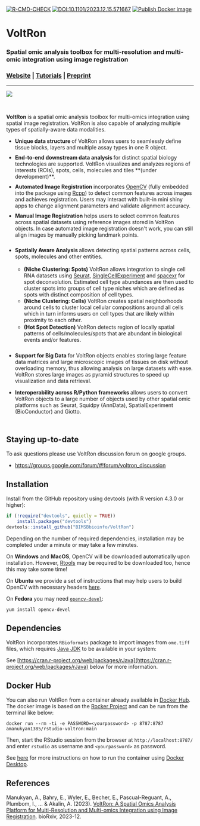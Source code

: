 [![R-CMD-CHECK](https://github.com/BIMSBbioinfo/VoltRon/actions/workflows/check.yml/badge.svg)](https://github.com/BIMSBbioinfo/VoltRon/actions/workflows/check.yml)
[![DOI:10.1101/2023.12.15.571667](https://zenodo.org/badge/DOI/10.1101/2023.12.15.571667-x.svg)](https://doi.org/10.1101/2023.12.15.571667)
[![Publish Docker image](https://github.com/BIMSBbioinfo/VoltRon/actions/workflows/docker.yml/badge.svg)](https://github.com/BIMSBbioinfo/VoltRon/actions/workflows/docker.yml)

# VoltRon

### Spatial omic analysis toolbox for multi-resolution and multi-omic integration using image registration

### [Website](https://bioinformatics.mdc-berlin.de/VoltRon/) | [Tutorials](https://bioinformatics.mdc-berlin.de/VoltRon/tutorials.html) | [Preprint](https://www.biorxiv.org/content/10.1101/2023.12.15.571667v1)

-----

![](https://bimsbstatic.mdc-berlin.de/landthaler/VoltRon/Package/images/voltron_framework_box_io.png)

<br>

**VoltRon**  is a spatial omic analysis toolbox for multi-omics integration using spatial image registration. VoltRon is also capable of analyzing multiple types of spatially-aware data modalities.
   
   <ul class="maintext2">
    <li style="padding-bottom: 10px">
      <strong> Unique data structure </strong> of VoltRon allows users to seamlessly define tissue blocks, layers and multiple assay types in one R object.
    </li>
    <li style="padding-bottom: 10px">
      <strong> End-to-end downstream data analysis </strong> for distinct spatial biology technologies are supported. VoltRon visualizes and analyzes regions of interests (ROIs), spots, cells, molecules and tiles **(under development)**.
    </li>
    <li style="padding-bottom: 10px">
      <strong> Automated Image Registration </strong> incorporates <a href="https://opencv.org/">OpenCV</a> (fully embedded into the package using <a href="https://www.rcpp.org/">Rcpp</a>) to detect common features across images and achieves registration. Users may interact with built-in mini shiny apps to change alignment parameters and validate alignment accuracy.
    </li>
    <li style="padding-bottom: 10px">
      <strong> Manual Image Registration </strong> helps users to select common features across spatial datasets using reference images stored in VoltRon objects. In case automated image registration doesn't work, you can still align images by manually picking landmark points.
    </li>
    <li style="padding-bottom: 10px">
    <p style="padding-bottom: 3px"> <strong> Spatially Aware Analysis </strong> allows detecting spatial patterns across cells, spots, molecules and other entities. </p>
    <ul class="maintext3">
      <li style="padding-bottom: 10px padding-top: 10px">
      <strong>(Niche Clustering: Spots)</strong> VoltRon allows integration to single cell RNA datasets using <a href="https://satijalab.org/seurat/">Seurat</a>, <a href="https://www.bioconductor.org/packages/release/bioc/vignettes/SingleCellExperiment/inst/doc/intro.html">SingleCellExperiment</a> and <a href="https://github.com/dmcable/spacexr">spacexr</a> for spot deconvolution. Estimated cell type abundances are then used to cluster spots into groups of cell type niches which are defined as spots with distinct composition of cell types.
      </li>
      <li style="padding-bottom: 2px">
      <strong>(Niche Clustering: Cells)</strong> VoltRon creates spatial neighborhoods around cells to cluster local cellular compositions around all cells which in turn informs users on cell types that are likely within proximity to each other.
      </li>
      <li style="padding-bottom: 1px">
      <strong>(Hot Spot Detection)</strong> VoltRon detects region of locally spatial patterns of cells/molecules/spots that are abundant in biological events and/or features.
      </li>
    </ul>  
    </li>
    <li>
    <p> <strong> Support for Big Data </strong> for VoltRon objects enables storing large feature data matrices and large microscopic images of tissues on disk without overloading memory, thus allowing analysis on large datasets with ease. VoltRon stores large images as pyramid structures to speed up visualization and data retrieval. </p>
    </li>
    <li style="padding-bottom: 10px">
    <p> <strong> Interoperability across R/Python frameworks </strong> allows users to convert VoltRon objects to a large number of objects used by other spatial omic platforms such as Seurat, Squidpy (AnnData), SpatialExperiment (BioConductor) and Giotto. </p>
    </li>
  </ul>

## Staying up-to-date

To ask questions please use VoltRon discussion forum on google groups.

- https://groups.google.com/forum/#!forum/voltron_discussion

## Installation

Install from the GitHub repository using devtools (with R version 4.3.0 or higher):

``` r
if (!require("devtools", quietly = TRUE))
    install.packages("devtools")
devtools::install_github("BIMSBbioinfo/VoltRon")
```

Depending on the number of required dependencies, installation may be completed under a minute or may take a few minutes. 

On **Windows** and **MacOS**, OpenCV will be downloaded automatically upon installation. However, [Rtools](https://cran.r-project.org/bin/windows/Rtools/rtools43/rtools.html) may be required to be downloaded too, hence this may take some time!

On **Ubuntu** we provide a set of instructions that may help users to build OpenCV with necessary headers [here](https://github.com/BIMSBbioinfo/VoltRon/blob/main/inst/extdata/install_ubuntu.md).

On **Fedora** you may need [`opencv-devel`](https://src.fedoraproject.org/rpms/opencv):

```sh
yum install opencv-devel
```

## Dependencies

VoltRon incorporates `RBioformats` package to import images from `ome.tiff` files, which requires [Java JDK](https://www.oracle.com/java/technologies/downloads/?er=221886) to be available in your system:

See [https://cran.r-project.org/web/packages/rJava](https://cran.r-project.org/web/packages/rJava) below for more information.

## Docker Hub

You can also run VoltRon from a container already available in [Docker Hub](https://hub.docker.com/repository/docker/amanukyan1385/rstudio-voltron/general). The docker image is based on the [Rocker Project](https://rocker-project.org/) and can be run from the terminal like below: 

```
docker run --rm -ti -e PASSWORD=<yourpassword> -p 8787:8787 amanukyan1385/rstudio-voltron:main
```

Then, start the RStudio session from the browser at `http://localhost:8787/` and enter `rstudio` as username and `<yourpassword>` as password. 

See [here](https://github.com/BIMSBbioinfo/VoltRon/blob/main/inst/extdata/docker_desktop_instructions.md) for more instructions on how to run the container using [Docker Desktop](https://www.docker.com/products/docker-desktop/).

## References

Manukyan, A., Bahry, E., Wyler, E., Becher, E., Pascual-Reguant, A., Plumbom, I., ... & Akalin, A. (2023). [VoltRon: A Spatial Omics Analysis Platform for Multi-Resolution and Multi-omics Integration using Image Registration](https://www.biorxiv.org/content/10.1101/2023.12.15.571667v1). bioRxiv, 2023-12.

